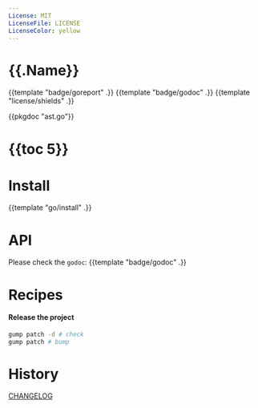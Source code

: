 ```yaml
---
License: MIT
LicenseFile: LICENSE
LicenseColor: yellow
---
```

# {{.Name}}

{{template "badge/goreport" .}} {{template "badge/godoc" .}} {{template "license/shields" .}}

{{pkgdoc "ast.go"}}

# {{toc 5}}

# Install
{{template "go/install" .}}

# API

Please check the `godoc`: {{template "badge/godoc" .}}

# Recipes

#### Release the project

```sh
gump patch -d # check
gump patch # bump
```

# History

[CHANGELOG](CHANGELOG.md)
